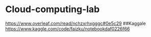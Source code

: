 # Cloud-computing-lab
https://www.overleaf.com/read/nchzxrhxgggc#0e5c29
##Kaggale
https://www.kaggle.com/code/faizku/notebookdaf0226f66
